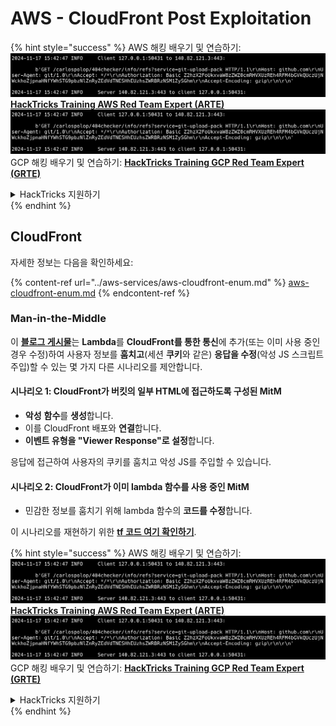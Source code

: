 # AWS - CloudFront Post Exploitation

{% hint style="success" %}
AWS 해킹 배우기 및 연습하기:<img src="../../../.gitbook/assets/image (1).png" alt="" data-size="line">[**HackTricks Training AWS Red Team Expert (ARTE)**](https://training.hacktricks.xyz/courses/arte)<img src="../../../.gitbook/assets/image (1).png" alt="" data-size="line">\
GCP 해킹 배우기 및 연습하기: <img src="../../../.gitbook/assets/image (2).png" alt="" data-size="line">[**HackTricks Training GCP Red Team Expert (GRTE)**<img src="../../../.gitbook/assets/image (2).png" alt="" data-size="line">](https://training.hacktricks.xyz/courses/grte)

<details>

<summary>HackTricks 지원하기</summary>

* [**구독 계획**](https://github.com/sponsors/carlospolop) 확인하기!
* **💬 [**Discord 그룹**](https://discord.gg/hRep4RUj7f) 또는 [**텔레그램 그룹**](https://t.me/peass)에 참여하거나 **Twitter** 🐦 [**@hacktricks\_live**](https://twitter.com/hacktricks\_live)**를 팔로우하세요.**
* **[**HackTricks**](https://github.com/carlospolop/hacktricks) 및 [**HackTricks Cloud**](https://github.com/carlospolop/hacktricks-cloud) 깃허브 리포지토리에 PR을 제출하여 해킹 팁을 공유하세요.**

</details>
{% endhint %}

## CloudFront

자세한 정보는 다음을 확인하세요:

{% content-ref url="../aws-services/aws-cloudfront-enum.md" %}
[aws-cloudfront-enum.md](../aws-services/aws-cloudfront-enum.md)
{% endcontent-ref %}

### Man-in-the-Middle

이 [**블로그 게시물**](https://medium.com/@adan.alvarez/how-attackers-can-misuse-aws-cloudfront-access-to-make-it-rain-cookies-acf9ce87541c)는 **Lambda**를 **CloudFront를 통한 통신**에 추가(또는 이미 사용 중인 경우 수정)하여 사용자 정보를 **훔치고**(세션 **쿠키**와 같은) **응답을 수정**(악성 JS 스크립트 주입)할 수 있는 몇 가지 다른 시나리오를 제안합니다.

#### 시나리오 1: CloudFront가 버킷의 일부 HTML에 접근하도록 구성된 MitM

* **악성** **함수**를 **생성**합니다.
* 이를 CloudFront 배포와 **연결**합니다.
* **이벤트 유형을 "Viewer Response"로 설정**합니다.

응답에 접근하여 사용자의 쿠키를 훔치고 악성 JS를 주입할 수 있습니다.

#### 시나리오 2: CloudFront가 이미 lambda 함수를 사용 중인 MitM

* 민감한 정보를 훔치기 위해 lambda 함수의 **코드를 수정**합니다.

이 시나리오를 재현하기 위한 [**tf 코드 여기 확인하기**](https://github.com/adanalvarez/AWS-Attack-Scenarios/tree/main).

{% hint style="success" %}
AWS 해킹 배우기 및 연습하기:<img src="../../../.gitbook/assets/image (1).png" alt="" data-size="line">[**HackTricks Training AWS Red Team Expert (ARTE)**](https://training.hacktricks.xyz/courses/arte)<img src="../../../.gitbook/assets/image (1).png" alt="" data-size="line">\
GCP 해킹 배우기 및 연습하기: <img src="../../../.gitbook/assets/image (2).png" alt="" data-size="line">[**HackTricks Training GCP Red Team Expert (GRTE)**<img src="../../../.gitbook/assets/image (2).png" alt="" data-size="line">](https://training.hacktricks.xyz/courses/grte)

<details>

<summary>HackTricks 지원하기</summary>

* [**구독 계획**](https://github.com/sponsors/carlospolop) 확인하기!
* **💬 [**Discord 그룹**](https://discord.gg/hRep4RUj7f) 또는 [**텔레그램 그룹**](https://t.me/peass)에 참여하거나 **Twitter** 🐦 [**@hacktricks\_live**](https://twitter.com/hacktricks\_live)**를 팔로우하세요.**
* **[**HackTricks**](https://github.com/carlospolop/hacktricks) 및 [**HackTricks Cloud**](https://github.com/carlospolop/hacktricks-cloud) 깃허브 리포지토리에 PR을 제출하여 해킹 팁을 공유하세요.**

</details>
{% endhint %}
